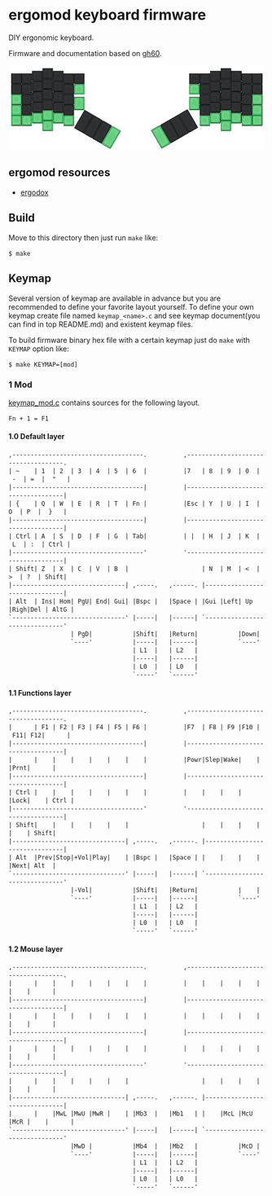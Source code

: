 ergomod keyboard firmware
=========================
DIY ergonomic keyboard.

Firmware and documentation based on [gh60](../gh60).

![Ergomod layout](doc/ergomod_layout.png)

## ergomod resources
- [ergodox](http://ergodox.org/)

## Build
Move to this directory then just run `make` like:

    $ make

## Keymap
Several version of keymap are available in advance but you are recommended to define your favorite layout yourself. To define your own keymap create file named `keymap_<name>.c` and see keymap document(you can find in top README.md) and existent keymap files.

To build firmware binary hex file with a certain keymap just do `make` with `KEYMAP` option like:

    $ make KEYMAP=[mod]


### 1  Mod
[keymap_mod.c](keymap_mod.c) contains sources for the following layout.

    Fn + 1 = F1

#### 1.0 Default layer
    ,------------------------------------.          ,------------------------------------.
    | ~    | 1  | 2  | 3  | 4  | 5  | 6  |          |7   | 8  | 9  | 0  | -  | =  |  "   |
    |------------------------------------|          |------------------------------------|
    | {    | Q  | W  | E  | R  | T  | Fn |          |Esc | Y  | U  | I  | O  | P  |  }   |
    |------------------------------------|          |------------------------------------|
    | Ctrl | A  | S  | D  | F  | G  | Tab|          | |  | H  | J  | K  | L  | :  | Ctrl |
    |------------------------------------'          '------------------------------------|
    | Shift| Z  | X  | C  | V  | B  |                    | N  | M  | <  | >  | ?  | Shift|
    |-------------------------------| ,-----.   ,------. |-------------------------------|
    | Alt  | Ins| Hom| PgU| End| Gui| |Bspc |   |Space | |Gui |Left| Up |Righ|Del | AltG |
    `-------------------------------' |-----|   |------| `-------------------------------'
                     | PgD|           |Shift|   |Return|           |Down|
                     `----'           |-----|   |------|           `----'
                                      | L1  |   | L2   |
                                      |-----|   |------|
                                      | L0  |   | L0   |
                                      `-----'   `------'

#### 1.1 Functions layer
    ,------------------------------------.          ,------------------------------------.
    |      | F1 | F2 | F3 | F4 | F5 | F6 |          |F7  | F8 | F9 |F10 | F11| F12|      |
    |------------------------------------|          |------------------------------------|
    |      |    |    |    |    |    |    |          |Powr|Slep|Wake|    |    |Prnt|      |
    |------------------------------------|          |------------------------------------|
    | Ctrl |    |    |    |    |    |    |          |    |    |    |    |Lock|    | Ctrl |
    |------------------------------------'          '------------------------------------|
    | Shift|    |    |    |    |    |                    |    |    |    |    |    | Shift|
    |-------------------------------| ,-----.   ,------. |-------------------------------|
    | Alt  |Prev|Stop|+Vol|Play|    | |Bspc |   |Space | |    |    |    |    |Next| Alt  |
    `-------------------------------' |-----|   |------| `-------------------------------'
                     |-Vol|           |Shift|   |Return|           |    |
                     `----'           |-----|   |------|           `----'
                                      | L1  |   | L2   |
                                      |-----|   |------|
                                      | L0  |   | L0   |
                                      `-----'   `------'

#### 1.2 Mouse layer

    ,------------------------------------.          ,------------------------------------.
    |      |    |    |    |    |    |    |          |    |    |    |    |    |    |      |
    |------------------------------------|          |------------------------------------|
    |      |    |    |    |    |    |    |          |    |    |    |    |    |    |      |
    |------------------------------------|          |------------------------------------|
    |      |    |    |    |    |    |    |          |    |    |    |    |    |    |      |
    |------------------------------------'          '------------------------------------|
    |      |    |    |    |    |    |                    |    |    |    |    |    |      |
    |-------------------------------| ,-----.   ,------. |-------------------------------|
    |      |    |MwL |MwU |MwR |    | |Mb3  |   |Mb1   | |    |McL |McU |McR |    |      |
    `-------------------------------' |-----|   |------| `-------------------------------'
                     |MwD |           |Mb4  |   |Mb2   |           |McD |
                     `----'           |-----|   |------|           `----'
                                      | L1  |   | L2   |
                                      |-----|   |------|
                                      | L0  |   | L0   |
                                      `-----'   `------'
